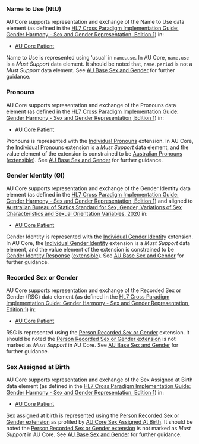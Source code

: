 ### Name to Use (NtU)​

AU Core supports representation and exchange of the Name to Use data element (as defined in the [HL7 Cross Paradigm Implementation Guide: Gender Harmony - Sex and Gender Representation, Edition 1](https://hl7.org/xprod/ig/uv/gender-harmony/informative1/)) in:
- [AU Core Patient](StructureDefinition-au-core-patient.html)

Name to Use is represented using ‘usual’ in `name.use`. In AU Core, `name.use` is a *Must Support* data element. It should be noted that, `name.period` is not a *Must Support* data element. See [AU Base Sex and Gender](https://build.fhir.org/ig/hl7au/au-fhir-base/sexgender.html#name-to-use-ntu) for further guidance.

### Pronouns​

AU Core supports representation and exchange of the Pronouns data element (as defined in the [HL7 Cross Paradigm Implementation Guide: Gender Harmony - Sex and Gender Representation, Edition 1](https://hl7.org/xprod/ig/uv/gender-harmony/informative1/)) in:
- [AU Core Patient](StructureDefinition-au-core-patient.html)

Pronouns is represented with the [Individual Pronouns](http://hl7.org/fhir/StructureDefinition/individual-pronouns) extension. In AU Core, the [Individual Pronouns](http://hl7.org/fhir/StructureDefinition/individual-pronouns) extension is a *Must Support* data element, and the value element of the extension is constrained to be [Australian Pronouns](https://www.healthterminologies.gov.au/integration/R4/fhir/ValueSet/australian-pronouns-1) ([extensible](http://hl7.org/fhir/R4/terminologies.html#extensible)).  See [AU Base Sex and Gender](https://build.fhir.org/ig/hl7au/au-fhir-base/sexgender.html#pronouns) for further guidance.


### Gender Identity (GI)
AU Core supports representation and exchange of the Gender Identity data element (as defined in the [HL7 Cross Paradigm Implementation Guide: Gender Harmony - Sex and Gender Representation, Edition 1](https://hl7.org/xprod/ig/uv/gender-harmony/informative1/)) and aligned to [Australian Bureau of Statics Standard for Sex, Gender, Variations of Sex Characteristics and Sexual Orientation Variables, 2020](https://www.abs.gov.au/statistics/standards/standard-sex-gender-variations-sex-characteristics-and-sexual-orientation-variables/latest-release#gender) in:
- [AU Core Patient](StructureDefinition-au-core-patient.html)

Gender Identity is represented with the [Individual Gender Identity](http://hl7.org/fhir/StructureDefinition/individual-genderIdentity) extension. In AU Core, the [Individual Gender Identity](http://hl7.org/fhir/StructureDefinition/individual-genderIdentity) extension is a *Must Support* data element, and the value element of the extension is constrained to be [Gender Identity Response](https://healthterminologies.gov.au/fhir/ValueSet/gender-identity-response-1) ([extensible](http://hl7.org/fhir/R4/terminologies.html#extensible)).  See [AU Base Sex and Gender](https://build.fhir.org/ig/hl7au/au-fhir-base/sexgender.html#gender-identity-gi) for further guidance.

### Recorded Sex or Gender

AU Core supports representation and exchange of the Recorded Sex or Gender (RSG) data element (as defined in the [HL7 Cross Paradigm Implementation Guide: Gender Harmony - Sex and Gender Representation, Edition 1](https://hl7.org/xprod/ig/uv/gender-harmony/informative1/)) in:
- [AU Core Patient](StructureDefinition-au-core-patient.html)

RSG is represented using the [Person Recorded Sex or Gender](https://hl7.org/fhir/extensions/StructureDefinition-individual-recordedSexOrGender.html) extension.  It should be noted the [Person Recorded Sex or Gender extension](https://hl7.org/fhir/extensions/StructureDefinition-individual-recordedSexOrGender.html) is not marked as *Must Support* in AU Core.  See [AU Base Sex and Gender](https://build.fhir.org/ig/hl7au/au-fhir-base/sexgender.html#recorded-sex-or-gender) for further guidance.

### Sex Assigned at Birth

AU Core supports representation and exchange of the Sex Assigned at Birth data element (as defined in the [HL7 Cross Paradigm Implementation Guide: Gender Harmony - Sex and Gender Representation, Edition 1](https://hl7.org/xprod/ig/uv/gender-harmony/informative1/)) in:
- [AU Core Patient](StructureDefinition-au-core-patient.html)

Sex assigned at birth is represented using the [Person Recorded Sex or Gender extension](https://hl7.org/fhir/extensions/StructureDefinition-individual-recordedSexOrGender.html) as profiled by [AU Core Sex Assigned At Birth](StructureDefinition-au-core-rsg-sexassignedab.html). It should be noted the [Person Recorded Sex or Gender extension](https://hl7.org/fhir/extensions/StructureDefinition-individual-recordedSexOrGender.html) is not marked as *Must Support* in AU Core.  See [AU Base Sex and Gender](https://build.fhir.org/ig/hl7au/au-fhir-base/sexgender.html#sex-assigned-at-birth) for further guidance.